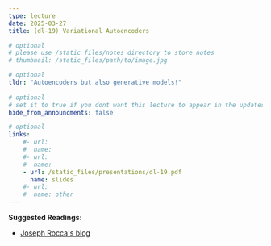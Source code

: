```yaml
---
type: lecture
date: 2025-03-27
title: (dl-19) Variational Autoencoders

# optional
# please use /static_files/notes directory to store notes
# thumbnail: /static_files/path/to/image.jpg 

# optional
tldr: "Autoencoders but also generative models!"
  
# optional
# set it to true if you dont want this lecture to appear in the updates section
hide_from_announcments: false

# optional
links: 
    #- url: 
    #  name: 
    #- url: 
    #  name: 
    - url: /static_files/presentations/dl-19.pdf
      name: slides
    #- url: 
    #  name: other
---
```

**Suggested Readings:**
- [Joseph Rocca's blog](https://towardsdatascience.com/understanding-variational-autoencoders-vaes-f70510919f73)
